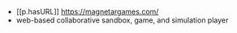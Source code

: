 

- [[p.hasURL]] https://magnetargames.com/
- web-based collaborative sandbox, game, and simulation player
